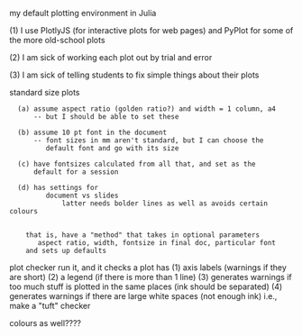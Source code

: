 
my default plotting environment in Julia

  (1) I use PlotlyJS (for interactive plots for web pages)
      and PyPlot for some of the more old-school plots
	  
  (2) I am sick of working each plot out by trial and error
  
  (3) I am sick of telling students to fix simple things about their plots
  
standard size plots
  
	  (a) assume aspect ratio (golden ratio?) and width = 1 column, a4
		  -- but I should be able to set these
	  
	  (b) assume 10 pt font in the document
		  -- font sizes in mm aren't standard, but I can choose the
	         default font and go with its size
	  
	  (c) have fontsizes calculated from all that, and set as the
	      default for a session
		  
	  (d) has settings for
	         document vs slides
				 latter needs bolder lines as well as avoids certain colours
		  

        that is, have a "method" that takes in optional parameters
		   aspect ratio, width, fontsize in final doc, particular font
        and sets up defaults
		
		
		
plot checker
    run it, and it checks a plot has
	    (1) axis labels (warnings if they are short)
		(2) a legend (if there is more than 1 line)
		(3) generates warnings if too much stuff is plotted in the
            same places (ink should be separated)
		(4) generates warnings  if there are large white spaces (not
            enough ink)	
	i.e., make a "tuft" checker
			
	
	
		
colours as well????


